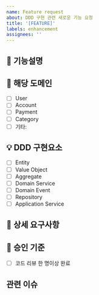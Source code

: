 ```yaml
---
name: Feature request
about: DDD 구현 관련 새로운 기능 요청
title: '[FEATURE]'
labels: enhancement
assignees: ''
---
```


## 📃 기능설명
<!-- 구현하고자 하는 기능에 대해 명확히 설명해주세요 -->

## 📌 해당 도메인
- [ ] User
- [ ] Account
- [ ] Payment
- [ ] Category
- [ ] 기타:

## 💡 DDD 구현요소
- [ ] Entity
- [ ] Value Object
- [ ] Aggregate
- [ ] Domain Service
- [ ] Domain Event
- [ ] Repository
- [ ] Application Service

## 📝 상세 요구사항
<!-- 상세한 요구사항을 작성해주세요 -->

## 🔔 승인 기준
- [ ] 코드 리뷰 한 명이상 완료

## 관련 이슈
<!-- 관련된 이슈가 있다면 링크를 해주세요 -->
